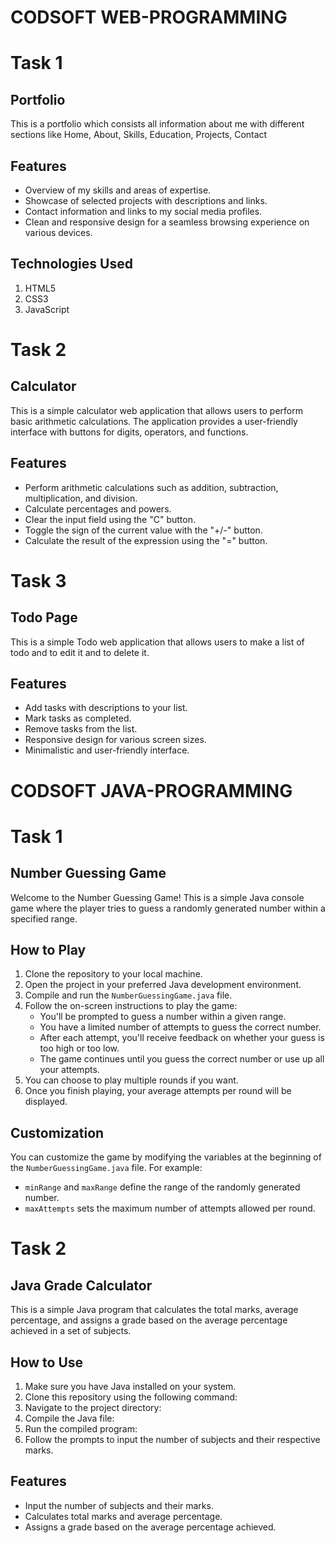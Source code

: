# CODSOFT WEB-PROGRAMMING
# Task 1
## Portfolio

This is a portfolio which consists all information about me with different sections like Home, About, Skills, Education, Projects, Contact 

## Features
+ Overview of my skills and areas of expertise.
+ Showcase of selected projects with descriptions and links.
+ Contact information and links to my social media profiles.
+ Clean and responsive design for a seamless browsing experience on various devices.
## Technologies Used
1. HTML5
2. CSS3
3. JavaScript

# Task 2
## Calculator

This is a simple calculator web application that allows users to perform basic arithmetic calculations. The application provides a user-friendly interface with buttons for digits, operators, and functions.

## Features
* Perform arithmetic calculations such as addition, subtraction, multiplication, and division.
* Calculate percentages and powers.
* Clear the input field using the "C" button.
* Toggle the sign of the current value with the "+/-" button.
* Calculate the result of the expression using the "=" button.

# Task 3
## Todo Page 

This is a simple Todo web application that allows users to make a list of todo and to edit it and to delete it.

## Features
+ Add tasks with descriptions to your list.
+ Mark tasks as completed.
+ Remove tasks from the list.
+ Responsive design for various screen sizes.
+ Minimalistic and user-friendly interface.

# CODSOFT JAVA-PROGRAMMING

# Task 1
## Number Guessing Game

Welcome to the Number Guessing Game! This is a simple Java console game where the player tries to guess a randomly generated number within a specified range.

## How to Play

1. Clone the repository to your local machine.
2. Open the project in your preferred Java development environment.
3. Compile and run the `NumberGuessingGame.java` file.
4. Follow the on-screen instructions to play the game:
   - You'll be prompted to guess a number within a given range.
   - You have a limited number of attempts to guess the correct number.
   - After each attempt, you'll receive feedback on whether your guess is too high or too low.
   - The game continues until you guess the correct number or use up all your attempts.
5. You can choose to play multiple rounds if you want.
6. Once you finish playing, your average attempts per round will be displayed.

## Customization

You can customize the game by modifying the variables at the beginning of the `NumberGuessingGame.java` file. For example:
- `minRange` and `maxRange` define the range of the randomly generated number.
- `maxAttempts` sets the maximum number of attempts allowed per round.

# Task 2
## Java Grade Calculator

This is a simple Java program that calculates the total marks, average percentage, and assigns a grade based on the average percentage achieved in a set of subjects.

## How to Use

1. Make sure you have Java installed on your system.
2. Clone this repository using the following command:
3. Navigate to the project directory:
4. Compile the Java file:
5. Run the compiled program:
6. Follow the prompts to input the number of subjects and their respective marks.

## Features

- Input the number of subjects and their marks.
- Calculates total marks and average percentage.
- Assigns a grade based on the average percentage achieved.
